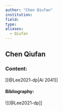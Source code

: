 ```yaml
---
author: "Chen Qiufan"
institution:
field:
type:
aliases:
  - Qiufan
---
```


## Chen Qiufan

### Content:
[[@Lee2021-dp|Ai 2041]]

#### Bibliography:

![[@Lee2021-dp]]